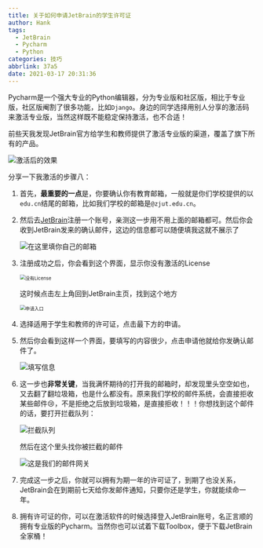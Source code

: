 ```yaml
---
title: 关于如何申请JetBrain的学生许可证
author: Hank
tags:
  - JetBrain
  - Pycharm
  - Python
categories: 技巧
abbrlink: 37a5
date: 2021-03-17 20:31:36
---
```


Pycharm是一个强大专业的Python编辑器，分为专业版和社区版，相比于专业版，社区版阉割了很多功能，比如`Django`。身边的同学选择用别人分享的激活码来激活专业版，当然这样既不能稳定保持激活，也不合适！

前些天我发现JetBrain官方给学生和教师提供了激活专业版的渠道，覆盖了旗下所有的产品。

![激活后的效果](https://my-picbed.oss-cn-hangzhou.aliyuncs.com/img/20210317205018.png)

分享一下我激活的步骤八：

1. 首先，**最重要的一点**是，你要确认你有教育邮箱，一般就是你们学校提供的以`edu.cn`结尾的邮箱，比如我们学校的邮箱是`@zjut.edu.cn`。

2. 然后去[JetBrain](https://www.jetbrains.com/)注册一个账号，亲测这一步用不用上面的邮箱都可。然后你会收到JetBrain发来的确认邮件，这边的信息都可以随便填我这就不展示了

   ![在这里填你自己的邮箱](https://my-picbed.oss-cn-hangzhou.aliyuncs.com/img/20210317205627.png)

3. 注册成功之后，你会看到这个界面，显示你没有激活的License

   <img src="https://my-picbed.oss-cn-hangzhou.aliyuncs.com/img/20210317210102.png" alt="没有License" style="zoom:67%;" />

   这时候点击左上角回到JetBrain主页，找到这个地方

   <img src="https://my-picbed.oss-cn-hangzhou.aliyuncs.com/img/20210317210407.png" alt="申请入口" style="zoom:67%;" />

4. 选择适用于学生和教师的许可证，点击最下方的申请。

5. 然后你会看到这样一个界面，要填写的内容很少，点击申请他就给你发确认邮件了。

   ![填写信息](https://my-picbed.oss-cn-hangzhou.aliyuncs.com/img/20210317211018.png)

6. 这一步也**非常关键**，当我满怀期待的打开我的邮箱时，却发现里头空空如也，又去翻了翻垃圾箱，也是什么都没有。原来我们学校的邮件系统，会直接拒收某些邮件:cry:，不是拒绝之后放到垃圾箱，是直接拒收！！！你想找到这个邮件的话，要打开拦截队列：

   ![拦截队列](https://my-picbed.oss-cn-hangzhou.aliyuncs.com/img/20210317213220.png)

   然后在这个里头找你被拦截的邮件

   ![这是我们的邮件网关](https://my-picbed.oss-cn-hangzhou.aliyuncs.com/img/20210317213342.png)

7. 完成这一步之后，你就可以拥有为期一年的许可证了，到期了也没关系，JetBrain会在到期前七天给你发邮件通知，只要你还是学生，你就能续命一年。
8. 拥有许可证的你，可以在激活软件的时候选择登入JetBrain账号，名正言顺的拥有专业版的Pycharm。当然你也可以试着下载Toolbox，便于下载JetBrain全家桶！

